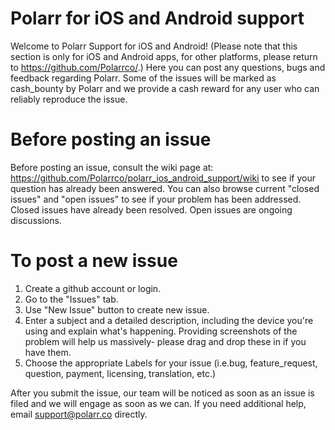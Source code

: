 # Polarr for iOS and Android support
Welcome to Polarr Support for iOS and Android! (Please note that this section is only for iOS and Android apps, for other platforms, please return to https://github.com/Polarrco/.) Here you can post any questions, bugs and feedback regarding Polarr. Some of the issues will be marked as cash_bounty by Polarr and we provide a cash reward for any user who can reliably reproduce the issue.

# Before posting an issue
Before posting an issue, consult the wiki page at: https://github.com/Polarrco/polarr_ios_android_support/wiki to see if your question has already been answered. You can also browse current "closed issues" and "open issues" to see if your problem has been addressed. Closed issues have already been resolved. Open issues are ongoing discussions.

# To post a new issue
1. Create a github account or login.
2. Go to the "Issues" tab.
3. Use "New Issue" button to create new issue. 
4. Enter a subject and a detailed description, including the device you're using and explain what's happening. Providing screenshots of the problem will help us massively- please drag and drop these in if you have them.
5. Choose the appropriate Labels for your issue (i.e.bug, feature_request, question, payment, licensing, translation, etc.)

After you submit the issue, our team will be noticed as soon as an issue is filed and we will engage as soon as we can. 
If you need additional help, email support@polarr.co directly.

